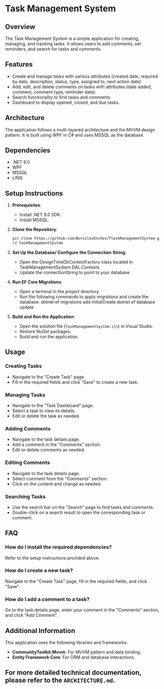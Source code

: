 # Task Management System

## Overview
The Task Management System is a simple application for creating, managing, and tracking tasks. It allows users to add comments, set reminders, and search for tasks and comments.

## Features
- Create and manage tasks with various attributes (created date, required by date, description, status, type, assigned to, next action date).
- Add, edit, and delete comments on tasks with attributes (date added, comment, comment type, reminder date).
- Search functionality to find tasks and comments.
- Dashboard to display opened, closed, and due tasks.

## Architecture
The application follows a multi-layered architecture and the MVVM design pattern. It is built using WPF in C# and uses MSSQL as the database.

## Dependencies
- .NET 9.0
- WPF
- MSSQL
- LINQ

## Setup Instructions
1. **Prerequisites**:
   - Install .NET 9.0 SDK.
   - Install MSSQL.

2. **Clone the Repository**:
   ```bash
   git clone https://github.com/BorislavEnchev/TtaskManagementSystem.git
   cd TaskManagementSystem

3. **Set Up the Database/ Configure the Connection String**:
   - Open the DesignTimeDbContextFactory class located in TaskManagementSystem.DAL.Contexts   
   - Update the connectionString to point to your database

4. **Run EF Core Migrations**:
    - Open a terminal in the project directory. 
    - Run the following commands to apply migrations and create the database:
        dotnet ef migrations add InitialCreate
        dotnet ef database update   

5. **Build and Run the Application**:
   - Open the solution file (`TaskManagementSystem.sln`) in Visual Studio.
   - Restore NuGet packages.
   - Build and run the application.

## Usage
### Creating Tasks
- Navigate to the "Create Task" page.
- Fill in the required fields and click "Save" to create a new task.

### Managing Tasks
- Navigate to the "Task Dashboard" page.
- Select a task to view its details.
- Edit or delete the task as needed.

### Adding Comments
- Navigate to the task details page.
- Add a comment in the "Comments" section.
- Edit or delete comments as needed.

### Editing Comments
- Navigate to the task details page.
- Select comment from the "Comments" section.
- Click on the content and change as needed.

### Searching Tasks
- Use the search bar on the "Search" page to find tasks and comments.
- Double-click on a search result to open the corresponding task or comment.

## FAQ
### How do I install the required dependencies?
Refer to the setup instructions provided above.

### How do I create a new task?
Navigate to the "Create Task" page, fill in the required fields, and click "Save".

### How do I add a comment to a task?
Go to the task details page, enter your comment in the "Comments" section, and click "Add Comment".

## Additional Information
This application uses the following libraries and frameworks:
- **CommunityToolkit.Mvvm**: For MVVM pattern and data binding.
- **Entity Framework Core**: For ORM and database interactions.

For more detailed technical documentation, please refer to the `ARCHITECTURE.md`.
---
